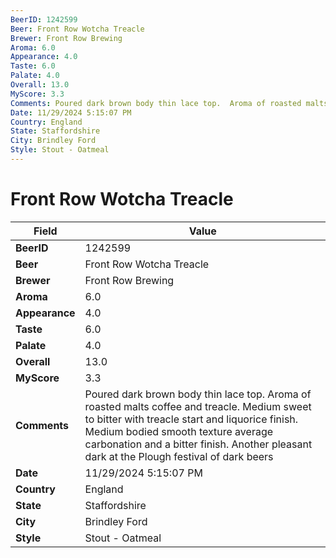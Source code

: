 ```yaml
---
BeerID: 1242599
Beer: Front Row Wotcha Treacle
Brewer: Front Row Brewing
Aroma: 6.0
Appearance: 4.0
Taste: 6.0
Palate: 4.0
Overall: 13.0
MyScore: 3.3
Comments: Poured dark brown body thin lace top.  Aroma of roasted malts coffee and treacle. Medium sweet to bitter with treacle start and liquorice finish.  Medium bodied smooth texture average carbonation and a bitter finish. Another pleasant dark at the Plough festival of dark beers
Date: 11/29/2024 5:15:07 PM
Country: England
State: Staffordshire
City: Brindley Ford
Style: Stout - Oatmeal
---
```


# Front Row Wotcha Treacle

| Field         | Value |
|---------------|-------|
| **BeerID** | 1242599 |
| **Beer** | Front Row Wotcha Treacle |
| **Brewer** | Front Row Brewing |
| **Aroma** | 6.0 |
| **Appearance** | 4.0 |
| **Taste** | 6.0 |
| **Palate** | 4.0 |
| **Overall** | 13.0 |
| **MyScore** | 3.3 |
| **Comments** | Poured dark brown body thin lace top.  Aroma of roasted malts coffee and treacle. Medium sweet to bitter with treacle start and liquorice finish.  Medium bodied smooth texture average carbonation and a bitter finish. Another pleasant dark at the Plough festival of dark beers |
| **Date** | 11/29/2024 5:15:07 PM |
| **Country** | England |
| **State** | Staffordshire |
| **City** | Brindley Ford |
| **Style** | Stout - Oatmeal |
